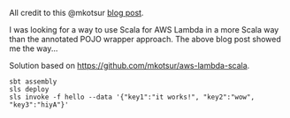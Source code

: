 All credit to this @mkotsur [blog post](https://medium.com/@mkotsur/this-is-why-you-should-consider-using-aws-lambda-scala-6b3ea841f8b0).

I was looking for a way to use Scala for AWS Lambda in a more Scala way
than the annotated POJO wrapper approach.  The above blog post showed me the way...

Solution based on https://github.com/mkotsur/aws-lambda-scala.

```console
sbt assembly
sls deploy
sls invoke -f hello --data '{"key1":"it works!", "key2":"wow", "key3":"hiyA"}'
```
